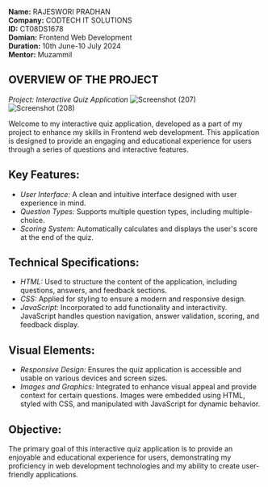  **Name:** RAJESWORI PRADHAN\
 **Company:** CODTECH IT SOLUTIONS\
 **ID:** CT08DS1678\
 **Domian:** Frontend Web Development\
 **Duration:** 10th June-10 July 2024\
 **Mentor:** Muzammil

 ## OVERVIEW OF THE PROJECT

*Project: Interactive Quiz Application*
![Screenshot (207)](https://github.com/Rajeswori/CODTECH-Task2/assets/159108922/b6b0f8bb-22c8-44b6-b012-be43a1b6ca17)
![Screenshot (208)](https://github.com/Rajeswori/CODTECH-Task2/assets/159108922/c0754906-8597-48a8-ac75-8f8e5281df9c)

Welcome to my interactive quiz application, developed as a part of my project to enhance my skills in Frontend web development. This application is designed to provide an engaging and educational experience for users through a series of questions and interactive features.

## Key Features:
- *User Interface:* A clean and intuitive interface designed with user experience in mind.
- *Question Types:* Supports multiple question types, including multiple-choice.
- *Scoring System:* Automatically calculates and displays the user's score at the end of the quiz.

## Technical Specifications:
- *HTML:* Used to structure the content of the application, including questions, answers, and feedback sections.
- *CSS:* Applied for styling to ensure a modern and responsive design.
- *JavaScript:* Incorporated to add functionality and interactivity. JavaScript handles question navigation, answer validation, scoring, and feedback display.

## Visual Elements:
- *Responsive Design:* Ensures the quiz application is accessible and usable on various devices and screen sizes.
- *Images and Graphics:* Integrated to enhance visual appeal and provide context for certain questions. Images were embedded using HTML, styled with CSS, and manipulated with JavaScript for dynamic behavior.

## Objective:
The primary goal of this interactive quiz application is to provide an enjoyable and educational experience for users, demonstrating my proficiency in web development technologies and my ability to create user-friendly applications.

